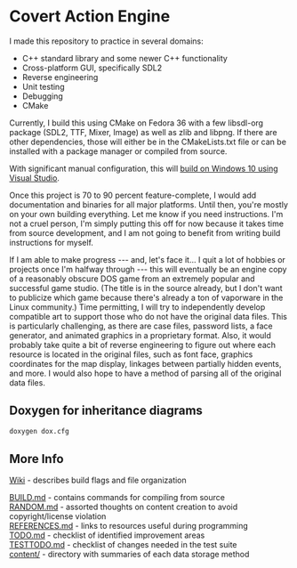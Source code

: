 Covert Action Engine
====================

I made this repository to practice in several domains:

- C++ standard library and some newer C++ functionality
- Cross-platform GUI, specifically SDL2
- Reverse engineering
- Unit testing
- Debugging
- CMake

Currently, I build this using CMake on Fedora 36 with a few libsdl-org package (SDL2, TTF, Mixer, Image) as well as zlib and libpng. If there are other dependencies, those will either be in the CMakeLists.txt file or can be installed with a package manager or compiled from source.

With significant manual configuration, this will [build on Windows 10 using Visual Studio](BUILD.md).

Once this project is 70 to 90 percent feature-complete, I would add documentation and binaries for all major platforms. Until then, you're mostly on your own building everything. Let me know if you need instructions. I'm not a cruel person, I'm simply putting this off for now because it takes time from source development, and I am not going to benefit from writing build instructions for myself.

If I am able to make progress --- and, let's face it... I quit a lot of hobbies or projects once I'm halfway through --- this will eventually be an engine copy of a reasonably obscure DOS game from an extremely popular and successful game studio. (The title is in the source already, but I don't want to publicize which game because there's already a ton of vaporware in the Linux community.) Time permitting, I will try to independently develop compatible art to support those who do not have the original data files. This is particularly challenging, as there are case files, password lists, a face generator, and animated graphics in a proprietary format. Also, it would probably take quite a bit of reverse engineering to figure out where each resource is located in the original files, such as font face, graphics coordinates for the map display, linkages between partially hidden events, and more. I would also hope to have a method of parsing all of the original data files.

## Doxygen for inheritance diagrams

```sh
doxygen dox.cfg
```

## More Info

[Wiki](https://github.com/PennRobotics/covert-action-engine/wiki) -
describes build flags and file organization

[BUILD.md](BUILD.md) - contains commands for compiling from source  
[RANDOM.md](RANDOM.md) - assorted thoughts on content creation to avoid copyright/license violation  
[REFERENCES.md](REFERENCES.md) - links to resources useful during programming  
[TODO.md](TODO.md) - checklist of identified improvement areas  
[TESTTODO.md](./test/TESTTODO.md) - checklist of changes needed in the test suite  
[content/](./content/) - directory with summaries of each data storage method  

